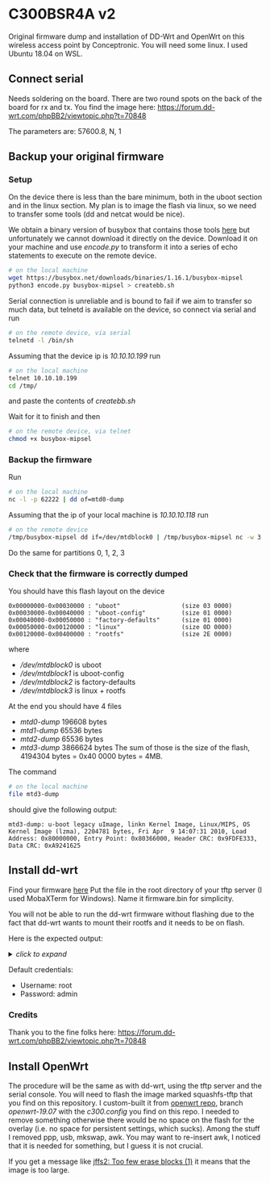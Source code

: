 # C300BSR4A v2
Original firmware dump and installation of DD-Wrt and OpenWrt on this wireless access point by Conceptronic.
You will need some linux. I used Ubuntu 18.04 on WSL.

## Connect serial
Needs soldering on the board. There are two round spots on the back of the board for rx and tx.
You find the image here:
https://forum.dd-wrt.com/phpBB2/viewtopic.php?t=70848

The parameters are:
57600.8, N, 1

## Backup your original firmware
### Setup
On the device there is less than the bare minimum, both in the uboot section and in the linux section.
My plan is to image the flash via linux, so we need to transfer some tools (dd and netcat would be nice).

We obtain a binary version of busybox that contains those tools [here](https://busybox.net/downloads/binaries/1.16.1/busybox-mipsel) but unfortunately we cannot download it directly on the device. Download it on your machine and use *encode.py* to transform it into a series of echo statements to execute on the remote device.

```bash
# on the local machine
wget https://busybox.net/downloads/binaries/1.16.1/busybox-mipsel
python3 encode.py busybox-mipsel > createbb.sh
```

Serial connection is unreliable and is bound to fail if we aim to transfer so much data, but telnetd is available on the device, so connect via serial and run
```bash
# on the remote device, via serial
telnetd -l /bin/sh
```

Assuming that the device ip is *10.10.10.199* run
```bash
# on the local machine
telnet 10.10.10.199
cd /tmp/
```
and paste the contents of *createbb.sh*

Wait for it to finish and then
```bash
# on the remote device, via telnet
chmod +x busybox-mipsel
```

### Backup the firmware
Run
```bash
# on the local machine
nc -l -p 62222 | dd of=mtd0-dump
```
Assuming that the ip of your local machine is *10.10.10.118* run
```bash
# on the remote device
/tmp/busybox-mipsel dd if=/dev/mtdblock0 | /tmp/busybox-mipsel nc -w 3 10.10.10.118 62222
```
Do the same for partitions 0, 1, 2, 3

### Check that the firmware is correctly dumped

You should have this flash layout on the device
```
0x00000000-0x00030000 : "uboot"					(size 03 0000)
0x00030000-0x00040000 : "uboot-config"			(size 01 0000)
0x00040000-0x00050000 : "factory-defaults"		(size 01 0000)
0x00050000-0x00120000 : "linux"					(size 0D 0000)
0x00120000-0x00400000 : "rootfs"				(size 2E 0000)
```
where
* */dev/mtdblock0* is uboot
* */dev/mtdblock1* is uboot-config
* */dev/mtdblock2* is factory-defaults
* */dev/mtdblock3* is linux + rootfs

At the end you should have 4 files
* *mtd0-dump* 196608 bytes
* *mtd1-dump* 65536 bytes
* *mtd2-dump* 65536 bytes
* *mtd3-dump* 3866624 bytes
The sum of those is the size of the flash, 4194304‬ bytes = 0x40 0000 bytes = 4MB.

The command 
```bash
# on the local machine
file mtd3-dump
```
should give the following output:
```
mtd3-dump: u-boot legacy uImage, linkn Kernel Image, Linux/MIPS, OS Kernel Image (lzma), 2204781 bytes, Fri Apr  9 14:07:31 2010, Load Address: 0x80000000, Entry Point: 0x80366000, Header CRC: 0x9FDFE333, Data CRC: 0xA9241625
```


## Install dd-wrt
Find your firmware [here](https://forum.dd-wrt.com/phpBB2/viewtopic.php?p=324454#324454)
Put the file in the root directory of your tftp server (I used MobaXTerm for Windows). Name it firmware.bin for simplicity.

You will not be able to run the dd-wrt firmware without flashing due to the fact that dd-wrt wants to mount their rootfs and it needs to be on flash.


Here is the expected output:
  <details>
    <summary><i>click to expand</i></summary>
  
```
U-Boot 1.1.3 (Dec  8 2009 - 13:38:58)

Board: Ralink APSoC DRAM:  32 MB
relocate_code Pointer at: 81fb0000
flash_protect ON: from 0xBF000000 to 0xBF01D663
flash_protect ON: from 0xBF030000 to 0xBF030FFF
============================================
Ralink UBoot Version: 3.3
--------------------------------------------
ASIC 3052_MP2 (Port5<->None)
DRAM component: 256 Mbits SDR
DRAM bus: 16 bit
Total memory: 32 MBytes
Flash component: NOR Flash
Date:Dec  8 2009  Time:13:38:58
============================================
icache: sets:256, ways:4, linesz:32 ,total:32768
dcache: sets:128, ways:4, linesz:32 ,total:16384

 ##### The CPU freq = 320 MHZ ####

SDRAM bus set to 16 bit
 SDRAM size =32 Mbytes

Please choose the operation:
   1: Load system code to SDRAM via TFTP.
   2: Load system code then write to Flash via TFTP.
   3: Boot system code via Flash (default).
   4: Entr boot command line interface.
   9: Load Boot Loader code then write to Flash via TFTP.

You choosed 2
                                                                                                                                                                                                       0



2: System Load Linux Kernel then write to Flash via TFTP.
 Warning!! Erase Linux in Flash then burn new one. Are you sure?(Y/N)
 Please Input new ones /or Ctrl-C to discard
        Input device IP (10.10.10.199) ==:10.10.10.199
        Input server IP (10.10.10.118) ==:10.10.10.118
        Input Linux Kernel filename (firmware.bin) ==:firmware.bin

 netboot_common, argc= 3

 NetTxPacket = 0x81FE5880

 KSEG1ADDR(NetTxPacket) = 0xA1FE5880

 NetLoop,call eth_halt !

 NetLoop,call eth_init !
Trying Eth0 (10/100-M)

 Waitting for RX_DMA_BUSY status Start... done

 Header Payload scatter function is Disable !!

 ETH_STATE_ACTIVE!!
Using Eth0 (10/100-M) device
TFTP from server 10.10.10.118; our IP address is 10.10.10.199
Filename 'firmware.bin'.

 TIMEOUT_COUNT=10,Load address: 0x80100000
Loading: Got ARP REPLY, set server/gtwy eth addr (7c:c3:a1:89:8f:b8)
Got it
T #
 first block received
################################################################
         #################################################################
         #################################################################
         #################################################################
         #################################################################
         #################################################################
         #################################################################
         #################################################################
         #################################################################
         #################################################################
         #################################################################
         ####
done
Bytes transferred = 3677444 (381d04 hex)
NetBootFileXferSize= 00381d04
Erase linux kernel block !!
From 0xBF050000 To 0xBF3DFFFF

 b_end =BF3FFFFF
Erase Flash from 0xbf050000 to 0xbf3dffff in Bank # 1

 erase sector  = 12
sect = 12,s_last = 68,erase poll = 736236

 erase sector  = 13
sect = 13,s_last = 68,erase poll = 750658

 erase sector  = 14
*sect = 14,s_last = 68,erase poll = 753412

 erase sector  = 15
sect = 15,s_last = 68,erase poll = 746863

 erase sector  = 16
sect = 16,s_last = 68,erase poll = 763999

 erase sector  = 17
*sect = 17,s_last = 68,erase poll = 753723

 erase sector  = 18
sect = 18,s_last = 68,erase poll = 753707

 erase sector  = 19
sect = 19,s_last = 68,erase poll = 726721

 erase sector  = 20
*sect = 20,s_last = 68,erase poll = 752748

 erase sector  = 21
sect = 21,s_last = 68,erase poll = 735946

 erase sector  = 22
sect = 22,s_last = 68,erase poll = 755911

 erase sector  = 23
*sect = 23,s_last = 68,erase poll = 753934

 erase sector  = 24
sect = 24,s_last = 68,erase poll = 773435

 erase sector  = 25
*sect = 25,s_last = 68,erase poll = 775082

 erase sector  = 26
sect = 26,s_last = 68,erase poll = 789154

 erase sector  = 27
sect = 27,s_last = 68,erase poll = 775899

 erase sector  = 28
*sect = 28,s_last = 68,erase poll = 727306

 erase sector  = 29
sect = 29,s_last = 68,erase poll = 748463

 erase sector  = 30
sect = 30,s_last = 68,erase poll = 759573

 erase sector  = 31
*sect = 31,s_last = 68,erase poll = 765964

 erase sector  = 32
sect = 32,s_last = 68,erase poll = 773746

 erase sector  = 33
*sect = 33,s_last = 68,erase poll = 767310

 erase sector  = 34
sect = 34,s_last = 68,erase poll = 754705

 erase sector  = 35
sect = 35,s_last = 68,erase poll = 804570

 erase sector  = 36
*sect = 36,s_last = 68,erase poll = 736087

 erase sector  = 37
sect = 37,s_last = 68,erase poll = 757012

 erase sector  = 38
sect = 38,s_last = 68,erase poll = 774183

 erase sector  = 39
*sect = 39,s_last = 68,erase poll = 755389

 erase sector  = 40
sect = 40,s_last = 68,erase poll = 756933

 erase sector  = 41
sect = 41,s_last = 68,erase poll = 761290

 erase sector  = 42
*sect = 42,s_last = 68,erase poll = 760942

 erase sector  = 43
sect = 43,s_last = 68,erase poll = 744020

 erase sector  = 44
*sect = 44,s_last = 68,erase poll = 748714

 erase sector  = 45
sect = 45,s_last = 68,erase poll = 718797

 erase sector  = 46
sect = 46,s_last = 68,erase poll = 767345

 erase sector  = 47
*sect = 47,s_last = 68,erase poll = 754464

 erase sector  = 48
sect = 48,s_last = 68,erase poll = 770107

 erase sector  = 49
sect = 49,s_last = 68,erase poll = 763218

 erase sector  = 50
*sect = 50,s_last = 68,erase poll = 763802

 erase sector  = 51
sect = 51,s_last = 68,erase poll = 738284

 erase sector  = 52
sect = 52,s_last = 68,erase poll = 745649

 erase sector  = 53
*sect = 53,s_last = 68,erase poll = 726890

 erase sector  = 54
sect = 54,s_last = 68,erase poll = 736200

 erase sector  = 55
*sect = 55,s_last = 68,erase poll = 759905

 erase sector  = 56
sect = 56,s_last = 68,erase poll = 765460

 erase sector  = 57
sect = 57,s_last = 68,erase poll = 779484

 erase sector  = 58
*sect = 58,s_last = 68,erase poll = 755544

 erase sector  = 59
sect = 59,s_last = 68,erase poll = 727400

 erase sector  = 60
sect = 60,s_last = 68,erase poll = 717976

 erase sector  = 61
*sect = 61,s_last = 68,erase poll = 728772

 erase sector  = 62
sect = 62,s_last = 68,erase poll = 776409

 erase sector  = 63
sect = 63,s_last = 68,erase poll = 754066

 erase sector  = 64
*sect = 64,s_last = 68,erase poll = 764387

 erase sector  = 65
sect = 65,s_last = 68,erase poll = 772154

 erase sector  = 66
*sect = 66,s_last = 68,erase poll = 773493

 erase sector  = 67
sect = 67,s_last = 68,erase poll = 763165

 erase sector  = 68
sect = 68,s_last = 68,erase poll = 735964
 done
Erased 57 sectors

 Copy linux image[3677444 byte] to Flash[0xBF050000]....
Copy to Flash...
 Copy 3677444 byte to Flash...
 addr = 0xBF0B28A4 ,cnt=3273824
 addr = 0xBF11514A ,cnt=2870202
 addr = 0xBF1779F0 ,cnt=2466580
 addr = 0xBF1DA296 ,cnt=2062958
 addr = 0xBF23CB3C ,cnt=1659336
 addr = 0xBF29F3E2 ,cnt=1255714
 addr = 0xBF301C88 ,cnt=852092
 addr = 0xBF36452E ,cnt=448470
 addr = 0xBF3C6DD4 ,cnt=44848 done
## Booting image at bf050000 ...
   Image Name:   DD-WRT v24 Linux Kernel Image
   Created:      2009-07-18  18:25:04 UTC
   Image Type:   MIPS Linux Kernel Image (lzma compressed)
   Data Size:    856958 Bytes = 836.9 kB
   Load Address: 80000000
   Entry Point:  80267000
   Verifying Checksum ... OK
   Uncompressing Kernel Image ... OK
No initrd
## Transferring control to Linux (at address 80267000) ...
## Giving linux memsize in MB, 32

Starting kernel ...


LINUX started...

 THIS IS ASIC
Linux version 2.6.23.17 (root@dd-wrt) (gcc version 4.1.2) #572 Sat Jul 18 20:20:57 CEST 2009

 The CPU frequency set to 320 MHz
32M RAM Detected!
CPU revision is: 0001964c
Determined physical RAM map:
 memory: 02000000 @ 00000000 (usable)
Built 1 zonelists in Zone order.  Total pages: 8128
Kernel command line: console=ttyS1,57600n8 root=/dev/mtdblock4 rootfstype=squashfs noinitrd
Primary instruction cache 32kB, physically tagged, 4-way, linesize 32 bytes.
Primary data cache 16kB, 4-way, linesize 32 bytes.
Synthesized TLB refill handler (20 instructions).
Synthesized TLB load handler fastpath (32 instructions).
Synthesized TLB store handler fastpath (32 instructions).
Synthesized TLB modify handler fastpath (31 instructions).
Cache parity protection disabled
cause = 800060, status = 1100ff00
PID hash table entries: 128 (order: 7, 512 bytes)
calculating r4koff... 0030d400(3200000)
CPU frequency 320.00 MHz
Using 160.000 MHz high precision timer.
console [ttyS1] enabled
Dentry cache hash table entries: 4096 (order: 2, 16384 bytes)
Inode-cache hash table entries: 2048 (order: 1, 8192 bytes)
Memory: 29504k/32768k available (2141k kernel code, 3264k reserved, 315k data, 120k init, 0k highmem)
Mount-cache hash table entries: 512
NET: Registered protocol family 16
Generic PHY: Registered new driver
NET: Registered protocol family 2
Time: MIPS clocksource has been installed.
IP route cache hash table entries: 1024 (order: 0, 4096 bytes)
TCP established hash table entries: 1024 (order: 1, 8192 bytes)
TCP bind hash table entries: 1024 (order: 0, 4096 bytes)
TCP: Hash tables configured (established 1024 bind 1024)
TCP reno registered
Load RT2880 Timer Module(Wdg/Soft)
devfs: 2004-01-31 Richard Gooch (rgooch@atnf.csiro.au)
devfs: boot_options: 0x1
squashfs: version 3.0 (2006/03/15) Phillip Lougher
io scheduler noop registered
io scheduler deadline registered (default)
Ralink gpio driver initialized
Serial: 8250/16550 driver $Revision: 1.3 $ 2 ports, IRQ sharing disabled
serial8250: ttyS0 at I/O 0xb0000500 (irq = 37) is a 16550A
serial8250: ttyS1 at I/O 0xb0000c00 (irq = 12) is a 16550A
PPP generic driver version 2.4.2
PPP Deflate Compression module registered
PPP BSD Compression module registered
MPPE/MPPC encryption/compression module registered
NET: Registered protocol family 24
tun: Universal TUN/TAP device driver, 1.6
tun: (C) 1999-2004 Max Krasnyansky <maxk@qualcomm.com>
ralink flash device: 0x800000 at 0xbf000000
Ralink SoC physically mapped flash: Found 1 x16 devices at 0x0 in 16-bit bank
 Amd/Fujitsu Extended Query Table at 0x0040
number of CFI chips: 1
cfi_cmdset_0002: Disabling erase-suspend-program due to code brokenness.

found squashfs at 122000
Creating 6 MTD partitions on "Ralink SoC physically mapped flash":
0x00000000-0x00030000 : "uboot"
0x00030000-0x00040000 : "uboot-config"
0x00040000-0x00050000 : "factory-defaults"
0x00050000-0x003f0000 : "linux"
0x00122000-0x003f0000 : "rootfs"
mtd: partition "rootfs" doesn't start on an erase block boundary -- force read-only
0x003f0000-0x00400000 : "nvram"
u32 classifier
    Actions configured
Netfilter messages via NETLINK v0.30.
nf_conntrack version 0.5.0 (1024 buckets, 4096 max)
ctnetlink v0.93: registering with nfnetlink.
IPv4 over IPv4 tunneling driver
GRE over IPv4 tunneling driver
ip_tables: (C) 2000-2006 Netfilter Core Team
IPP2P v0.8.2 loading
ClusterIP Version 0.8 loaded successfully
TCP bic registered
TCP cubic registered
TCP westwood registered
TCP highspeed registered
TCP hybla registered
TCP htcp registered
TCP vegas registered
TCP scalable registered
NET: Registered protocol family 1
NET: Registered protocol family 17
Welcome to PF_RING 3.2.1
(C) 2004-06 L.Deri <deri@ntop.org>
NET: Registered protocol family 27
PF_RING: bucket length    128 bytes
PF_RING: ring slots       4096
PF_RING: sample rate      1 [1=no sampling]
PF_RING: capture TX       No [RX only]
PF_RING: transparent mode Yes
PF_RING initialized correctly.
PF_RING: registered /proc/net/pf_ring/
802.1Q VLAN Support v1.8 Ben Greear <greearb@candelatech.com>
All bugs added by David S. Miller <davem@redhat.com>
GDMA1_MAC_ADRH -- : 0x00000000
GDMA1_MAC_ADRL -- : 0x00000000
Ralink APSoC Ethernet Driver Initilization. v2.00  256 rx/tx descriptors allocated, mtu = 1500!
NAPI enable, weight = 0, Tx Ring = 256, Rx Ring = 256
GDMA1_MAC_ADRH -- : 0x0000000c
GDMA1_MAC_ADRL -- : 0x43305277
PROC INIT OK!
decode /dev/mtdblock4
VFS: Mounted root (squashfs filesystem) readonly.
Mounted devfs on /dev
Freeing unused kernel memory: 120k freed
starting Architecture code for rt2880
rt2860v2_ap: module license 'unspecified' taints kernel.

phy_tx_ring = 0x01c43000, tx_ring = 0xa1c43000, size: 16 bytes

phy_rx_ring = 0x01c44000, rx_ring = 0xa1c44000, size: 16 bytes
RT305x_ESW: Link Status Changed
GDMA1_FWD_CFG = 10000
switch reg write offset=14, value=405555
switch reg write offset=50, value=2001
switch reg write offset=98, value=7f3f
switch reg write offset=e4, value=3f
switch reg write offset=40, value=1001
switch reg write offset=44, value=1001
switch reg write offset=48, value=1002
switch reg write offset=70, value=ffff506f
br0: Dropping NETIF_F_UFO since no NETIF_F_HW_CSUM feature.
Algorithmics/MIPS FPU Emulator v1.5
device vlan1 entered promiscuous mode
device eth2 entered promiscuous mode
RtmpOSNetDevDetach(): RtmpOSNetDeviceDetach(), dev->name=ra0!
0x1300 = 00064380
Terminate the task(RtmpWscTask) with pid(726)!
0x1300 = 00064380
device ra0 entered promiscuous mode
br0: port 2(ra0) entering learning state
br0: port 1(vlan1) entering learning state
wland: No such file or directory
device vlan2 entered promiscuous mode
device vlan2 left promiscuous mode
device vlan2 entered promiscuous mode
br0: topology change detected, propagating
br0: port 2(ra0) entering forwarding state
br0: topology change detected, propagating
br0: port 1(vlan1) entering forwarding state
SIOCGIFFLAGS: No such device
device br0 entered promiscuous mode
SIOCGIFFLAGS: No such device
SIOCGIFFLAGS: No such device
etherip: Ethernet over IPv4 tunneling driver
nvram was changed, needs commit, waiting 10 sec.
SIOCGIFFLAGS: No such device
SIOCGIFFLAGS: No such device
SIOCGIFFLAGS: No such device
SIOCGIFFLAGS: No such device
nvram_commit(): end

DD-WRT v24-sp2 std (c) 2009 NewMedia-NET GmbH
Release: 07/18/09 (SVN revision: 12524)
▒
DD-WRT login:
```

</details>

Default credentials:
* Username: root
* Password: admin

### Credits
Thank you to the fine folks here: https://forum.dd-wrt.com/phpBB2/viewtopic.php?t=70848




## Install OpenWrt
The procedure will be the same as with dd-wrt, using the tftp server and the serial console.
You will need to flash the image marked squashfs-tftp that you find on this repository. I custom-built it from [openwrt repo](https://git.openwrt.org/openwrt/openwrt.git), branch *openwrt-19.07* with the *c300.config* you find on this repo.
I needed to remove something otherwise there would be no space on the flash for the overlay (i.e. no space for persistent settings, which sucks). Among the stuff I removed ppp, usb, mkswap, awk. You may want to re-insert awk, I noticed that it is needed for something, but I guess it is not crucial.

If you get a message like [jffs2: Too few erase blocks (1)](https://www.olimex.com/forum/index.php?topic=4527.0) it means that the image is too large.
